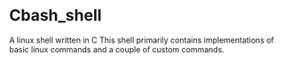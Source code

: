 # Cbash_shell
A linux shell written in C
This shell primarily contains implementations of basic linux commands and a couple of custom commands.
